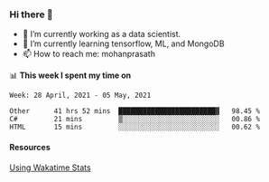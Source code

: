 ### Hi there 👋

- 🔭 I’m currently working as a data scientist.
- 🌱 I’m currently learning tensorflow, ML, and MongoDB
- 📫 How to reach me: mohanprasath

📊 **This week I spent my time on**
<!--START_SECTION:waka-->
```text
Week: 28 April, 2021 - 05 May, 2021

Other      41 hrs 52 mins  ████████████████████████▓   98.45 % 
C#         21 mins         ▒░░░░░░░░░░░░░░░░░░░░░░░░   00.86 % 
HTML       15 mins         ░░░░░░░░░░░░░░░░░░░░░░░░░   00.62 % 
```
<!--END_SECTION:waka-->

#### Resources
[Using Wakatime Stats](https://github.com/marketplace/actions/waka-readme)

